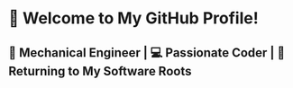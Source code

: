 # 👋 Welcome to My GitHub Profile!

## 🚀 Mechanical Engineer | 💻 Passionate Coder | 🔄 Returning to My Software Roots

